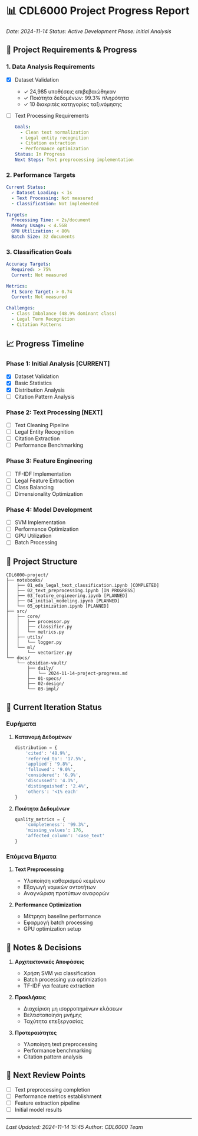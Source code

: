 # 📊 CDL6000 Project Progress Report
*Date: 2024-11-14*
*Status: Active Development*
*Phase: Initial Analysis*

## 🎯 Project Requirements & Progress

### 1. Data Analysis Requirements
- [x] Dataset Validation
  - ✓ 24,985 υποθέσεις επιβεβαιώθηκαν
  - ✓ Ποιότητα δεδομένων: 99.3% πληρότητα
  - ✓ 10 διακριτές κατηγορίες ταξινόμησης

- [ ] Text Processing Requirements
  ```yaml
  Goals:
    - Clean text normalization
    - Legal entity recognition
    - Citation extraction
    - Performance optimization
  Status: In Progress
  Next Steps: Text preprocessing implementation
  ```

### 2. Performance Targets
```yaml
Current Status:
  ✓ Dataset Loading: < 1s
  - Text Processing: Not measured
  - Classification: Not implemented
  
Targets:
  Processing Time: < 2s/document
  Memory Usage: < 4.5GB
  GPU Utilization: < 80%
  Batch Size: 32 documents
```

### 3. Classification Goals
```yaml
Accuracy Targets:
  Required: > 75%
  Current: Not measured
  
Metrics:
  F1 Score Target: > 0.74
  Current: Not measured
  
Challenges:
  - Class Imbalance (48.9% dominant class)
  - Legal Term Recognition
  - Citation Patterns
```

## 📈 Progress Timeline

### Phase 1: Initial Analysis [CURRENT]
- [x] Dataset Validation
- [x] Basic Statistics
- [x] Distribution Analysis
- [ ] Citation Pattern Analysis

### Phase 2: Text Processing [NEXT]
- [ ] Text Cleaning Pipeline
- [ ] Legal Entity Recognition
- [ ] Citation Extraction
- [ ] Performance Benchmarking

### Phase 3: Feature Engineering
- [ ] TF-IDF Implementation
- [ ] Legal Feature Extraction
- [ ] Class Balancing
- [ ] Dimensionality Optimization

### Phase 4: Model Development
- [ ] SVM Implementation
- [ ] Performance Optimization
- [ ] GPU Utilization
- [ ] Batch Processing

## 📁 Project Structure
```plaintext
CDL6000-project/
├── notebooks/
│   ├── 01_eda_legal_text_classification.ipynb [COMPLETED]
│   ├── 02_text_preprocessing.ipynb [IN PROGRESS]
│   ├── 03_feature_engineering.ipynb [PLANNED]
│   ├── 04_initial_modeling.ipynb [PLANNED]
│   └── 05_optimization.ipynb [PLANNED]
├── src/
│   ├── core/
│   │   ├── processor.py
│   │   ├── classifier.py
│   │   └── metrics.py
│   ├── utils/
│   │   └── logger.py
│   └── ml/
│       └── vectorizer.py
└── docs/
    └── obsidian-vault/
        ├── daily/
        │   └── 2024-11-14-project-progress.md
        ├── 01-specs/
        ├── 02-design/
        └── 03-impl/
```

## 🔄 Current Iteration Status

### Ευρήματα
1. **Κατανομή Δεδομένων**
   ```python
   distribution = {
       'cited': '48.9%',
       'referred_to': '17.5%',
       'applied': '9.8%',
       'followed': '9.0%',
       'considered': '6.9%',
       'discussed': '4.1%',
       'distinguished': '2.4%',
       'others': '<1% each'
   }
   ```

2. **Ποιότητα Δεδομένων**
   ```python
   quality_metrics = {
       'completeness': '99.3%',
       'missing_values': 176,
       'affected_column': 'case_text'
   }
   ```

### Επόμενα Βήματα
1. **Text Preprocessing**
   - Υλοποίηση καθαρισμού κειμένου
   - Εξαγωγή νομικών οντοτήτων
   - Αναγνώριση προτύπων αναφορών

2. **Performance Optimization**
   - Μέτρηση baseline performance
   - Εφαρμογή batch processing
   - GPU optimization setup

## 📝 Notes & Decisions
1. **Αρχιτεκτονικές Αποφάσεις**
   - Χρήση SVM για classification
   - Batch processing για optimization
   - TF-IDF για feature extraction

2. **Προκλήσεις**
   - Διαχείριση μη ισορροπημένων κλάσεων
   - Βελτιστοποίηση μνήμης
   - Ταχύτητα επεξεργασίας

3. **Προτεραιότητες**
   - Υλοποίηση text preprocessing
   - Performance benchmarking
   - Citation pattern analysis

## 🎯 Next Review Points
- [ ] Text preprocessing completion
- [ ] Performance metrics establishment
- [ ] Feature extraction pipeline
- [ ] Initial model results

---
*Last Updated: 2024-11-14 15:45*
*Author: CDL6000 Team*